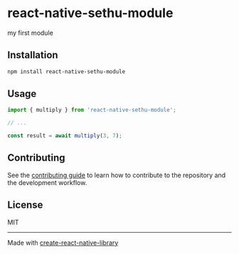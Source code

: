 # react-native-sethu-module

my first module

## Installation

```sh
npm install react-native-sethu-module
```

## Usage

```js
import { multiply } from 'react-native-sethu-module';

// ...

const result = await multiply(3, 7);
```

## Contributing

See the [contributing guide](CONTRIBUTING.md) to learn how to contribute to the repository and the development workflow.

## License

MIT

---

Made with [create-react-native-library](https://github.com/callstack/react-native-builder-bob)
